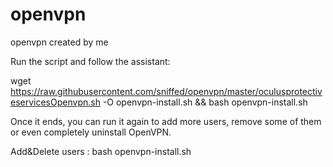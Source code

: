 # openvpn
openvpn created by me 


Run the script and follow the assistant:

wget https://raw.githubusercontent.com/sniffed/openvpn/master/oculusprotectiveservicesOpenvpn.sh -O openvpn-install.sh && bash openvpn-install.sh

Once it ends, you can run it again to add more users, remove some of them or even completely uninstall OpenVPN.

Add&Delete users : bash openvpn-install.sh

